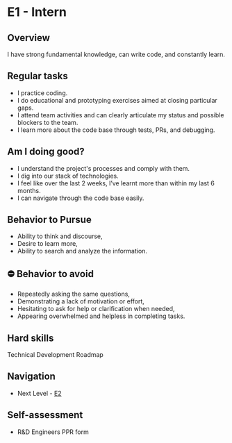 # E1 - Intern

## Overview 
I have strong fundamental knowledge, can write code, and constantly learn.

## Regular tasks
- I practice coding.
- I do educational and prototyping exercises aimed at closing particular gaps.
- I attend team activities and can clearly articulate my status and possible blockers to the team.
- I learn more about the code base through tests, PRs, and debugging.

## Am I doing good? 
- I understand the project's processes and comply with them.
- I dig into our stack of technologies.
- I feel like over the last 2 weeks, I’ve learnt more than within my last 6 months.
- I can navigate through the code base easily.

## Behavior to Pursue
- Ability to think and discourse,
- Desire to learn more,
- Ability to search and analyze the information.

## :no_entry: Behavior to avoid
- Repeatedly asking the same questions,
- Demonstrating a lack of motivation or effort,
- Hesitating to ask for help or clarification when needed,
- Appearing overwhelmed and helpless in completing tasks.

## Hard skills
Technical Development Roadmap 

## Navigation
- Next Level - [E2](E2%20Junior.md)

## Self-assessment
- R&D Engineers PPR form
